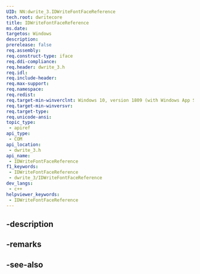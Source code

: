 ```yaml
---
UID: NN:dwrite_3.IDWriteFontFaceReference
tech.root: dwritecore
title: IDWriteFontFaceReference
ms.date: 
targetos: Windows
description: 
prerelease: false
req.assembly: 
req.construct-type: iface
req.ddi-compliance: 
req.header: dwrite_3.h
req.idl: 
req.include-header: 
req.max-support: 
req.namespace: 
req.redist: 
req.target-min-winverclnt: Windows 10, version 1809 (with Windows App SDK 0.5 or later)
req.target-min-winversvr: 
req.target-type: 
req.unicode-ansi: 
topic_type:
 - apiref
api_type:
 - COM
api_location:
 - dwrite_3.h
api_name:
 - IDWriteFontFaceReference
f1_keywords:
 - IDWriteFontFaceReference
 - dwrite_3/IDWriteFontFaceReference
dev_langs:
 - c++
helpviewer_keywords:
 - IDWriteFontFaceReference
---
```


## -description

## -remarks

## -see-also

